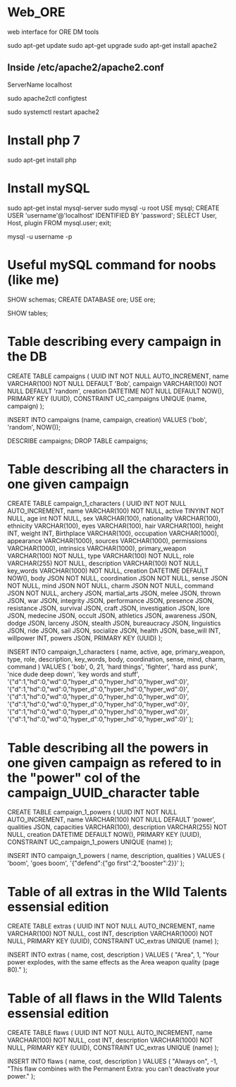 # Web_ORE
web interface for ORE DM tools

sudo apt-get update
sudo apt-get upgrade
sudo apt-get install apache2

## Inside /etc/apache2/apache2.conf ##
ServerName localhost

sudo apache2ctl configtest

sudo systemctl restart apache2


# Install php 7
sudo apt-get install php


# Install mySQL
sudo apt-get instal mysql-server
sudo mysql -u root
USE mysql;
CREATE USER 'username'@'localhost' IDENTIFIED BY 'password';
SELECT User, Host, plugin FROM mysql.user;
exit;

mysql -u username -p

# Useful mySQL command for noobs (like me)
SHOW schemas;
CREATE DATABASE ore;
USE ore;

SHOW tables;

# Table describing every campaign in the DB
CREATE TABLE campaigns (
	UUID INT NOT NULL AUTO_INCREMENT,
	name VARCHAR(100) NOT NULL DEFAULT 'Bob',
	campaign VARCHAR(100) NOT NULL DEFAULT 'random',
	creation DATETIME NOT NULL DEFAULT NOW(),
	PRIMARY KEY (UUID),
	CONSTRAINT UC_campaigns UNIQUE (name, campaign)
);

INSERT INTO campaigns (name, campaign, creation) VALUES ('bob', 'random', NOW());

DESCRIBE campaigns;
DROP TABLE campaigns;

# Table describing all the characters in one given campaign
CREATE TABLE campaign_1_characters (
	UUID INT NOT NULL AUTO_INCREMENT,
	name VARCHAR(100) NOT NULL,
	active TINYINT NOT NULL,
	age int NOT NULL,
	sex VARCHAR(100),
	nationality VARCHAR(100),
	ethnicity VARCHAR(100),
	eyes VARCHAR(100),
	hair VARCHAR(100),
	height INT,
	weight INT,
	Birthplace VARCHAR(100),
	occupation VARCHAR(1000),
	appearance VARCHAR(1000),
	sources VARCHAR(1000),
	permissions VARCHAR(1000),
	intrinsics VARCHAR(1000),
	primary_weapon VARCHAR(100) NOT NULL,
	type VARCHAR(100) NOT NULL,
	role VARCHAR(255) NOT NULL,
	description VARCHAR(100) NOT NULL,
	key_words VARCHAR(1000) NOT NULL,
	creation DATETIME DEFAULT NOW(),
	body JSON NOT NULL,
	coordination JSON NOT NULL,
	sense JSON NOT NULL,
	mind JSON NOT NULL,
	charm JSON NOT NULL,
	command JSON NOT NULL,
	archery JSON,
	martial_arts JSON,
	melee JSON,
	thrown JSON,
	war JSON,
	integrity JSON,
	performance JSON,
	presence JSON,
	resistance JSON,
	survival JSON,
	craft JSON,
	investigation JSON,
	lore JSON,
	medecine JSON,
	occult JSON,
	athletics JSON,
	awareness JSON,
	dodge JSON,
	larceny JSON,
	stealth JSON,
	bureaucracy JSON,
	linguistics JSON,
	ride JSON,
	sail JSON,
	socialize JSON,
	health JSON,
	base_will INT,
	willpower INT,
	powers JSON,
	PRIMARY KEY (UUID)
);

INSERT INTO campaign_1_characters (
	name,
	active,
	age,
	primary_weapon,
	type,
	role,
	description,
	key_words,
	body,
	coordination,
	sense,
	mind,
	charm,
	command
	) 
	VALUES (
	'bob',
	0,
	21,
	'hard things',
	'fighter',
	'hard ass punk',
	'nice dude deep down',
	'key words and stuff',
	'{"d":1,"hd":0,"wd":0,"hyper_d":0,"hyper_hd":0,"hyper_wd":0}',
	'{"d":1,"hd":0,"wd":0,"hyper_d":0,"hyper_hd":0,"hyper_wd":0}',
	'{"d":1,"hd":0,"wd":0,"hyper_d":0,"hyper_hd":0,"hyper_wd":0}',
	'{"d":1,"hd":0,"wd":0,"hyper_d":0,"hyper_hd":0,"hyper_wd":0}',
	'{"d":1,"hd":0,"wd":0,"hyper_d":0,"hyper_hd":0,"hyper_wd":0}',
	'{"d":1,"hd":0,"wd":0,"hyper_d":0,"hyper_hd":0,"hyper_wd":0}'
);

# Table describing all the powers in one given campaign as refered to in the "power" col of the campaign_UUID_character table
CREATE TABLE campaign_1_powers (
	UUID INT NOT NULL AUTO_INCREMENT,
	name VARCHAR(100) NOT NULL DEFAULT 'power',
	qualities JSON,
	capacities VARCHAR(100),
	description VARCHAR(255) NOT NULL,
	creation DATETIME DEFAULT NOW(),
	PRIMARY KEY (UUID),
	CONSTRAINT UC_campaign_1_powers UNIQUE (name)
);

INSERT INTO campaign_1_powers (
	name,
	description,
	qualities
	) 
	VALUES (
	'boom', 
	'goes boom',
	'{"defend":{"go first":2,"booster":2}}'
);

# Table of all extras in the WIld Talents essensial edition
CREATE TABLE extras (
	UUID INT NOT NULL AUTO_INCREMENT,
	name VARCHAR(100) NOT NULL,
	cost INT,
	description VARCHAR(1000) NOT NULL,
	PRIMARY KEY (UUID),
	CONSTRAINT UC_extras UNIQUE (name)
);

INSERT INTO extras (
	name,
	cost,
	description
	)
	VALUES (
	"Area",
	1,
	"Your power explodes, with the same effects as the Area weapon quality (page 80)."
);


# Table of all flaws in the WIld Talents essensial edition
CREATE TABLE flaws (
	UUID INT NOT NULL AUTO_INCREMENT,
	name VARCHAR(100) NOT NULL,
	cost INT,
	description VARCHAR(1000) NOT NULL,
	PRIMARY KEY (UUID),
	CONSTRAINT UC_extras UNIQUE (name)
);

INSERT INTO flaws (
	name,
	cost,
	description
	)
	VALUES (
	"Always on",
	-1,
	"This flaw combines with the Permanent Extra: you can't deactivate your power."
);























